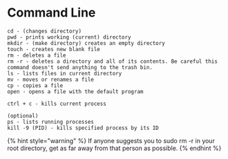 # Command Line

```
cd - (changes directory)
pwd - prints working (current) directory
mkdir - (make directory) creates an empty directory
touch - creates new blank file
rm - deletes a file
rm -r - deletes a directory and all of its contents. Be careful this command doesn't send anything to the trash bin.
ls - lists files in current directory
mv - moves or renames a file
cp - copies a file 
open - opens a file with the default program

ctrl + c - kills current process

(optional)
ps - lists running processes
kill -9 (PID) - kills specified process by its ID
```

{% hint style="warning" %}
If anyone suggests you to sudo rm -r in your root directory, get as far away from that person as possible.
{% endhint %}
